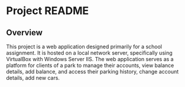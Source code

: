 # Project README

## Overview
This project is a web application designed primarily for a school assignment. It is hosted on a local network server, specifically using VirtualBox with Windows Server IIS. The web application serves as a platform for clients of a park to manage their accounts, view balance details, add balance, and access their parking history, change account details, add new cars.

